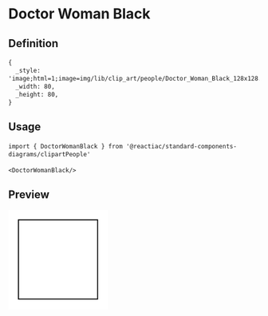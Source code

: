 # Doctor Woman Black

## Definition

```
{
  _style: 'image;html=1;image=img/lib/clip_art/people/Doctor_Woman_Black_128x128.pngstrokeColor=none;',
  _width: 80,
  _height: 80,
}
```

## Usage

```
import { DoctorWomanBlack } from '@reactiac/standard-components-diagrams/clipartPeople'

<DoctorWomanBlack/>
```

## Preview

<img src="./doctor-woman-black.png" width="200"/>
